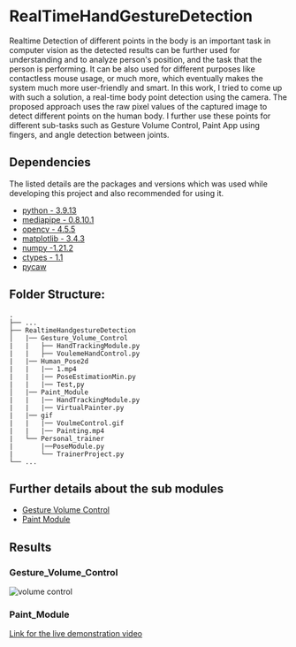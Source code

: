 # RealTimeHandGestureDetection

Realtime Detection of different points in the body is an important task in computer vision as the detected results can be further used for understanding and to analyze person's position, and the task that the person is performing. It can be also used for different purposes like contactless mouse usage, or much more, which eventually makes the system much more user-friendly and smart. In this work, I tried to come up with such a solution, a real-time body point detection using the camera. The proposed approach uses the raw pixel values of the captured image to detect different points on the human body. I further use these points for different sub-tasks such as Gesture Volume Control, Paint App using fingers, and angle detection between joints.

## Dependencies
The listed details are the packages and versions which was used while developing this project and also recommended for using it.
* [python - 3.9.13 ](https://www.python.org/downloads/release/python-3913/)
* [mediapipe - 0.8.10.1](https://pypi.org/project/mediapipe/)
* [opencv - 4.5.5](https://opencv.org/opencv-4-5-5/)
* [matplotlib - 3.4.3](https://matplotlib.org/3.4.3/contents.html)
* [numpy -1.21.2](https://numpy.org/doc/stable/release/1.21.2-notes.html)
* [ctypes - 1.1](https://pypi.org/project/ctypes/)
* [pycaw](https://pypi.org/project/pycaw/)

## Folder Structure:
    .
    ├── ...
    ├── RealtimeHandgestureDetection
    │   |── Gesture_Volume_Control   
    |   |   ├── HandTrackingModule.py
    |   |   ├── VoulemeHandControl.py
    |   |── Human_Pose2d
    |   |   |── 1.mp4
    |   |   |── PoseEstimationMin.py
    |   |   |── Test,py
    │   |── Paint_Module
    |   |   |── HandTrackingModule.py
    |   |   |── VirtualPainter.py
    |   |── gif
    |   |   |── VoulmeControl.gif
    |   |   |── Painting.mp4
    |   └── Personal_trainer
    |       |──PoseModule.py
    |       └── TrainerProject.py
    └── ...

## Further details about the sub modules
* [Gesture Volume Control](https://github.com/SubramanyaGurumurthy/RealTimeHandgestureDetection/blob/main/Gesture_Volume_Control/README.md)
* [Paint Module](https://github.com/SubramanyaGurumurthy/RealTimeHandgestureDetection/blob/main/Paint_Module/README.md)

## Results
### Gesture_Volume_Control
![volume control](https://github.com/SubramanyaGurumurthy/RealTimeHandgestureDetection/blob/main/gif/Volume_control.gif)

### Paint_Module
[Link for the live demonstration video](https://youtu.be/u2zQ_nwl4WA)
